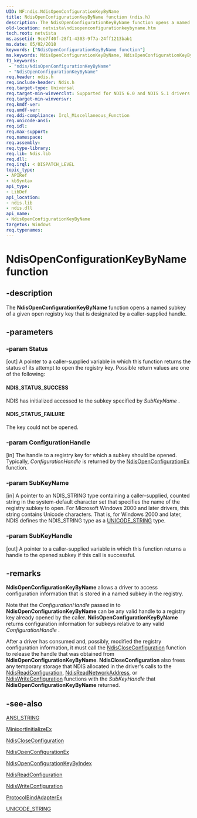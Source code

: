 ```yaml
---
UID: NF:ndis.NdisOpenConfigurationKeyByName
title: NdisOpenConfigurationKeyByName function (ndis.h)
description: The NdisOpenConfigurationKeyByName function opens a named subkey of a given open registry key that is designated by a caller-supplied handle.
old-location: netvista\ndisopenconfigurationkeybyname.htm
tech.root: netvista
ms.assetid: 9ce7f40f-28f1-4303-9f7a-24ff1213bab1
ms.date: 05/02/2018
keywords: ["NdisOpenConfigurationKeyByName function"]
ms.keywords: NdisOpenConfigurationKeyByName, NdisOpenConfigurationKeyByName function [Network Drivers Starting with Windows Vista], ndis/NdisOpenConfigurationKeyByName, ndis_configuration_ref_b952e09a-cef5-46f7-b566-6995e8581862.xml, netvista.ndisopenconfigurationkeybyname
f1_keywords:
 - "ndis/NdisOpenConfigurationKeyByName"
 - "NdisOpenConfigurationKeyByName"
req.header: ndis.h
req.include-header: Ndis.h
req.target-type: Universal
req.target-min-winverclnt: Supported for NDIS 6.0 and NDIS 5.1 drivers (see       NdisOpenConfigurationKeyByName (NDIS 5.1)) in Windows Vista. Supported for NDIS 5.1 drivers (see       NdisOpenConfigurationKeyByName (NDIS 5.1)) in Windows XP.
req.target-min-winversvr: 
req.kmdf-ver: 
req.umdf-ver: 
req.ddi-compliance: Irql_Miscellaneous_Function
req.unicode-ansi: 
req.idl: 
req.max-support: 
req.namespace: 
req.assembly: 
req.type-library: 
req.lib: Ndis.lib
req.dll: 
req.irql: < DISPATCH_LEVEL
topic_type:
- APIRef
- kbSyntax
api_type:
- LibDef
api_location:
- ndis.lib
- ndis.dll
api_name:
- NdisOpenConfigurationKeyByName
targetos: Windows
req.typenames: 
---
```


# NdisOpenConfigurationKeyByName function


## -description


The 
  <b>NdisOpenConfigurationKeyByName</b> function opens a named subkey of a given open registry key that is
  designated by a caller-supplied handle.


## -parameters




### -param Status 
[out]
A pointer to a caller-supplied variable in which this function returns the status of its attempt
     to open the registry key. Possible return values are one of the following:
     





#### NDIS_STATUS_SUCCESS

NDIS has initialized accessed to the subkey specified by 
       <i>SubKeyName</i> .



#### NDIS_STATUS_FAILURE

The key could not be opened.


### -param ConfigurationHandle 
[in]
The handle to a registry key for which a subkey should be opened. Typically, 
     <i>ConfigurationHandle</i> is returned by the 
     <a href="https://docs.microsoft.com/windows-hardware/drivers/ddi/ndis/nf-ndis-ndisopenconfigurationex">
     NdisOpenConfigurationEx</a> function.


### -param SubKeyName 
[in]
A pointer to an NDIS_STRING type containing a caller-supplied, counted string in the
     system-default character set that specifies the name of the registry subkey to open. For Microsoft
     Windows 2000 and later drivers, this string contains Unicode characters. That is, for Windows 2000 and
     later, NDIS defines the NDIS_STRING type as a 
     <a href="https://docs.microsoft.com/windows/win32/api/ntdef/ns-ntdef-_unicode_string">UNICODE_STRING</a> type.


### -param SubKeyHandle 
[out]
A pointer to a caller-supplied variable in which this function returns a handle to the opened
     subkey if this call is successful.


## -remarks



<b>NdisOpenConfigurationKeyByName</b> allows a driver to access configuration information that is stored
    in a named subkey in the registry.

Note that the 
    <i>ConfigurationHandle</i> passed in to 
    <b>NdisOpenConfigurationKeyByName</b> can be any valid handle to a registry key already opened by the
    caller. 
    <b>NdisOpenConfigurationKeyByName</b> returns configuration information for subkeys relative to any valid 
    <i>ConfigurationHandle</i> .

After a driver has consumed and, possibly, modified the registry configuration information, it must
    call the 
    <a href="https://docs.microsoft.com/windows-hardware/drivers/ddi/ndis/nf-ndis-ndiscloseconfiguration">NdisCloseConfiguration</a> function to
    release the handle that was obtained from 
    <b>NdisOpenConfigurationKeyByName</b>. 
    <b>NdisCloseConfiguration</b> also frees any temporary storage that NDIS allocated in the driver's calls
    to the 
    <a href="https://docs.microsoft.com/windows-hardware/drivers/ddi/ndis/nf-ndis-ndisreadconfiguration">NdisReadConfiguration</a>, 
    <a href="https://docs.microsoft.com/windows-hardware/drivers/ddi/ndis/nf-ndis-ndisreadnetworkaddress">NdisReadNetworkAddress</a>, or 
    <a href="https://docs.microsoft.com/windows-hardware/drivers/ddi/ndis/nf-ndis-ndiswriteconfiguration">NdisWriteConfiguration</a> functions
    with the 
    <i>SubKeyHandle</i> that 
    <b>NdisOpenConfigurationKeyByName</b> returned.




## -see-also




<a href="https://docs.microsoft.com/windows/win32/api/ntdef/ns-ntdef-string">ANSI_STRING</a>



<a href="https://docs.microsoft.com/windows-hardware/drivers/ddi/ndis/nc-ndis-miniport_initialize">MiniportInitializeEx</a>



<a href="https://docs.microsoft.com/windows-hardware/drivers/ddi/ndis/nf-ndis-ndiscloseconfiguration">NdisCloseConfiguration</a>



<a href="https://docs.microsoft.com/windows-hardware/drivers/devtest/ndis-ndisopenconfigurationex">NdisOpenConfigurationEx</a>



<a href="https://docs.microsoft.com/windows-hardware/drivers/ddi/ndis/nf-ndis-ndisopenconfigurationkeybyindex">
   NdisOpenConfigurationKeyByIndex</a>



<a href="https://docs.microsoft.com/windows-hardware/drivers/ddi/ndis/nf-ndis-ndisreadconfiguration">NdisReadConfiguration</a>



<a href="https://docs.microsoft.com/windows-hardware/drivers/ddi/ndis/nf-ndis-ndiswriteconfiguration">NdisWriteConfiguration</a>



<a href="https://docs.microsoft.com/windows-hardware/drivers/ddi/ndis/nc-ndis-protocol_bind_adapter_ex">ProtocolBindAdapterEx</a>



<a href="https://docs.microsoft.com/windows/win32/api/ntdef/ns-ntdef-_unicode_string">UNICODE_STRING</a>
 

 

